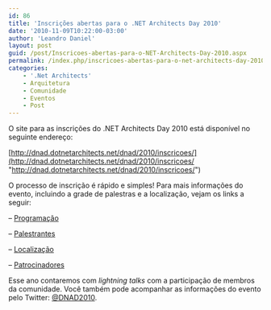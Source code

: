 ```yaml
---
id: 86
title: 'Inscrições abertas para o .NET Architects Day 2010'
date: '2010-11-09T10:22:00-03:00'
author: 'Leandro Daniel'
layout: post
guid: /post/Inscricoes-abertas-para-o-NET-Architects-Day-2010.aspx
permalink: /index.php/inscricoes-abertas-para-o-net-architects-day-2010/
categories:
    - '.Net Architects'
    - Arquitetura
    - Comunidade
    - Eventos
    - Post
---
```


O site para as inscrições do .NET Architects Day 2010 está disponível no seguinte endereço:

[http://dnad.dotnetarchitects.net/dnad/2010/inscricoes/](http://dnad.dotnetarchitects.net/dnad/2010/inscricoes/ "http://dnad.dotnetarchitects.net/dnad/2010/inscricoes/")

O processo de inscrição é rápido e simples! Para mais informações do evento, incluindo a grade de palestras e a localização, vejam os links a seguir:

– [Programação](http://dnad.dotnetarchitects.net/dnad/2010/programacao/)

– [Palestrantes](http://dnad.dotnetarchitects.net/dnad/2010/palestrantes/)

– [Localização](http://dnad.dotnetarchitects.net/dnad/2010/localizacao/)

– [Patrocinadores](http://dnad.dotnetarchitects.net/dnad/2010/patrocinadores/)

Esse ano contaremos com *lightning talks* com a participação de membros da comunidade. Você também pode acompanhar as informações do evento pelo Twitter: [@DNAD2010](http://twitter.com/#!/dnad10).